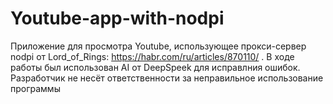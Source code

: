# Youtube-app-with-nodpi
Приложение для просмотра Youtube, использующее прокси-сервер nodpi от Lord_of_Rings: https://habr.com/ru/articles/870110/ .
В ходе работы был использован AI от DeepSpeek для исправлния ошибок. Разработчик не несёт ответственности за неправильное использование программы
